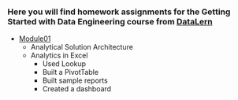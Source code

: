 ### Here you will find homework assignments for the Getting Started with Data Engineering course from [DataLern](https://github.com/Data-Learn/data-engineering)

* [Module01](https://github.com/ihoraryku/datalern/blob/main/DE-101/Module01/README.md)
  * Analytical Solution Architecture
  * Analytics in Excel
    * Used Lookup
    * Built a PivotTable
    * Built sample reports
    * Created a dashboard



  
